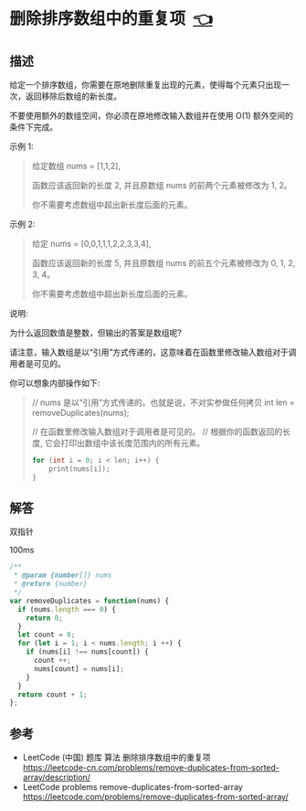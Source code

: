 # <a id="removeDuplicatesFromSortedArray"></a>删除排序数组中的重复项&nbsp;&nbsp;[:point_left:][readme.problemSet.algorithm.removeDuplicatesFromSortedArray] #

## 描述 ##

给定一个排序数组，你需要在原地删除重复出现的元素，使得每个元素只出现一次，返回移除后数组的新长度。

不要使用额外的数组空间，你必须在原地修改输入数组并在使用 O(1) 额外空间的条件下完成。

示例 1:

> 给定数组 nums = [1,1,2],
>
> 函数应该返回新的长度 2, 并且原数组 nums 的前两个元素被修改为 1, 2。
>
> 你不需要考虑数组中超出新长度后面的元素。

示例 2:

> 给定 nums = [0,0,1,1,1,2,2,3,3,4],
>
> 函数应该返回新的长度 5, 并且原数组 nums 的前五个元素被修改为 0, 1, 2, 3, 4。
>
> 你不需要考虑数组中超出新长度后面的元素。

说明:

为什么返回数值是整数，但输出的答案是数组呢?

请注意，输入数组是以“引用”方式传递的，这意味着在函数里修改输入数组对于调用者是可见的。

你可以想象内部操作如下:

> // nums 是以“引用”方式传递的。也就是说，不对实参做任何拷贝
> int len = removeDuplicates(nums);
>
> // 在函数里修改输入数组对于调用者是可见的。
> // 根据你的函数返回的长度, 它会打印出数组中该长度范围内的所有元素。
> ```c
> for (int i = 0; i < len; i++) {
>     print(nums[i]);
> }
> ```

## 解答 ##

双指针

100ms

```javascript
/**
 * @param {number[]} nums
 * @return {number}
 */
var removeDuplicates = function(nums) {
  if (nums.length === 0) {
    return 0;
  }
  let count = 0;
  for (let i = 1; i < nums.length; i ++) {
    if (nums[i] !== nums[count]) {
      count ++;
      nums[count] = nums[i];
    }
  }
  return count + 1;
};
```

## 参考 ##

* LeetCode (中国) 题库 算法 删除排序数组中的重复项  
  <https://leetcode-cn.com/problems/remove-duplicates-from-sorted-array/description/>
* LeetCode problems remove-duplicates-from-sorted-array  
  <https://leetcode.com/problems/remove-duplicates-from-sorted-array/>

<!-- 链接 开始 -->
[readme.problemSet.algorithm.removeDuplicatesFromSortedArray]: ../../README.md#problemSet.algorithm.removeDuplicatesFromSortedArray "README"
<!-- 链接 结束 -->